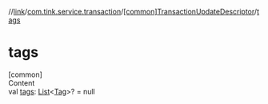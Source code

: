 //[link](../../index.md)/[com.tink.service.transaction](../index.md)/[[common]TransactionUpdateDescriptor](index.md)/[tags](tags.md)



# tags  
[common]  
Content  
val [tags](tags.md): [List](https://kotlinlang.org/api/latest/jvm/stdlib/kotlin.collections/-list/index.html)<[Tag](../../com.tink.model.transaction/[common]-tag/index.md)>? = null  




